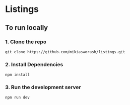 # Listings

## To run locally

### 1. Clone the repo

```git
git clone https://github.com/mikiasworash/listings.git
```

### 2. Install Dependencies

```git
npm install
```

### 3. Run the development server

```git
npm run dev
```
